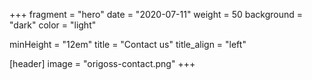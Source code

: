 +++
fragment = "hero"
date = "2020-07-11"
weight = 50
background = "dark"
color = "light"

minHeight = "12em"
title = "Contact us"
title_align = "left"

[header]
  image = "origoss-contact.png"
+++
